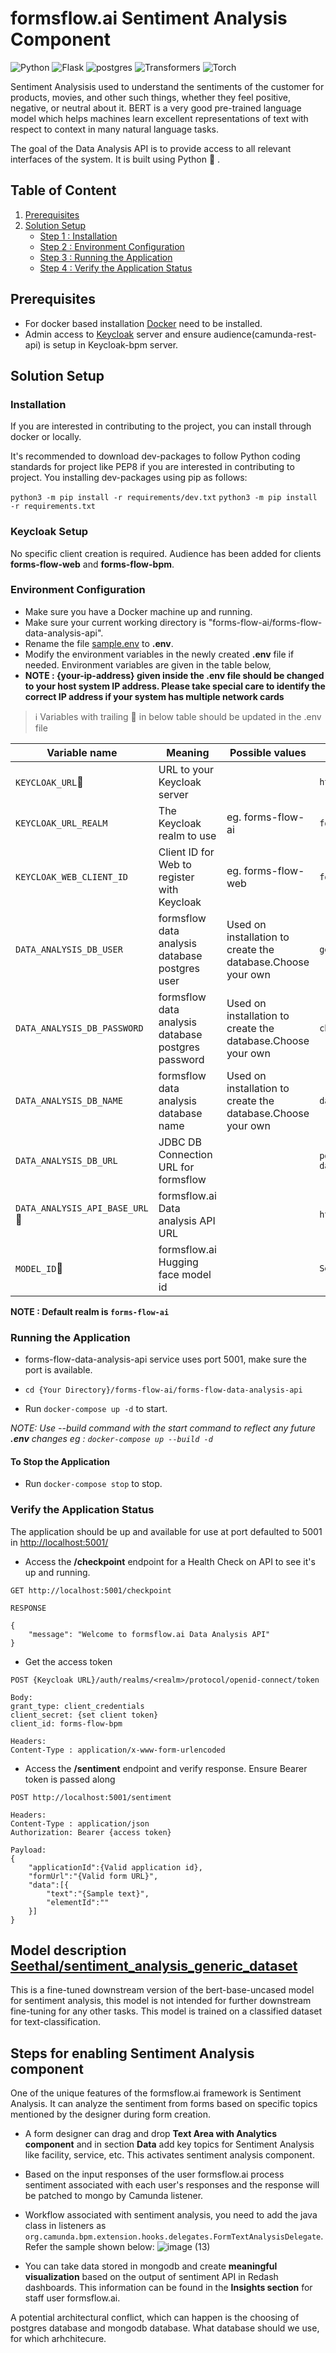 # formsflow.ai Sentiment Analysis Component

![Python](https://img.shields.io/badge/Python-3.8-blue) ![Flask](https://img.shields.io/badge/Flask-1.1.4-blue) ![postgres](https://img.shields.io/badge/postgres-11.0-blue)
![Transformers](https://img.shields.io/badge/Transformers-4.18.0-blue)
![Torch](https://img.shields.io/badge/Torch-1.10.0+cu111-blue)

Sentiment Analysisis used to understand the sentiments of the customer for products, movies, and other such things, whether they feel positive, negative, or neutral about it. BERT is a very good pre-trained language model which helps machines learn excellent representations of text with respect to context in many natural language tasks. 

The goal of the Data Analysis API is to provide access to all relevant interfaces of
the system. It is built using Python :snake: .

## Table of Content

1. [Prerequisites](#prerequisites)
2. [Solution Setup](#solution-setup)
   * [Step 1 : Installation](#installation)
   * [Step 2 : Environment Configuration](#environment-configuration)
   * [Step 3 : Running the Application](#running-the-application)
   * [Step 4 : Verify the Application Status](#verify-the-application-status)


## Prerequisites

* For docker based installation [Docker](https://docker.com) need to be installed.
* Admin access to [Keycloak](../forms-flow-idm/keycloak) server and ensure audience(camunda-rest-api) is setup in Keycloak-bpm server.

## Solution Setup

### Installation

If you are interested in contributing to the project, you can install through docker or locally.

It's recommended to download dev-packages to follow Python coding standards for project like PEP8 if you are interested in contributing to project.
You installing dev-packages using pip as follows:

```python3 -m pip install -r requirements/dev.txt```
```python3 -m pip install -r requirements.txt```

### Keycloak Setup

No specific client creation is required. Audience has been added for clients
**forms-flow-web** and **forms-flow-bpm**.  

### Environment Configuration

* Make sure you have a Docker machine up and running.
* Make sure your current working directory is "forms-flow-ai/forms-flow-data-analysis-api".
* Rename the file [sample.env](./sample.env) to **.env**.
* Modify the environment variables in the newly created **.env** file if needed. Environment variables are given in the table below,
* **NOTE : {your-ip-address} given inside the .env file should be changed to your host system IP address. Please take special care to identify the correct IP address if your system has multiple network cards**

> :information_source: Variables with trailing :triangular_flag_on_post: in below table should be updated in the .env file

Variable name | Meaning | Possible values | Default value |
--- | --- | --- | ---
`KEYCLOAK_URL`:triangular_flag_on_post:| URL to your Keycloak server || `http://{your-ip-address}:8080`
`KEYCLOAK_URL_REALM`|The Keycloak realm to use|eg. forms-flow-ai | `forms-flow-ai`
`KEYCLOAK_WEB_CLIENT_ID`|Client ID for Web to register with Keycloak|eg. forms-flow-web|`forms-flow-web`
`DATA_ANALYSIS_DB_USER` |formsflow data analysis database postgres user|Used on installation to create the database.Choose your own|`general`
`DATA_ANALYSIS_DB_PASSWORD` |formsflow data analysis database postgres password|Used on installation to create the database.Choose your own|`changeme`
`DATA_ANALYSIS_DB_NAME` |formsflow data analysis database name|Used on installation to create the database.Choose your own|`dataanalysis`
`DATA_ANALYSIS_DB_URL` |JDBC DB Connection URL for formsflow||`postgresql://general:changeme@forms-flow-data-analysis-db:5432/dataanalysis`
`DATA_ANALYSIS_API_BASE_URL`:triangular_flag_on_post:|formsflow.ai Data analysis API URL||`http://{your-ip-address}:5001`
`MODEL_ID`:triangular_flag_on_post:|formsflow.ai Hugging face model id||`Seethal/sentiment_analysis_generic_dataset`

**NOTE : Default realm is `forms-flow-ai`**

### Running the Application

* forms-flow-data-analysis-api service uses port 5001, make sure the port is available.
* `cd {Your Directory}/forms-flow-ai/forms-flow-data-analysis-api`

* Run `docker-compose up -d` to start.


*NOTE: Use --build command with the start command to reflect any future **.env** changes eg : `docker-compose up --build -d`*

#### To Stop the Application

* Run `docker-compose stop` to stop.

### Verify the Application Status

   The application should be up and available for use at port defaulted to 5001 in <http://localhost:5001/>
  
* Access the **/checkpoint** endpoint for a Health Check on API to see it's up and running.

```
GET http://localhost:5001/checkpoint

RESPONSE

{
    "message": "Welcome to formsflow.ai Data Analysis API"
}
```

* Get the access token

```
POST {Keycloak URL}/auth/realms/<realm>/protocol/openid-connect/token

Body:
grant_type: client_credentials
client_secret: {set client token}
client_id: forms-flow-bpm

Headers:
Content-Type : application/x-www-form-urlencoded

```

* Access the **/sentiment** endpoint and verify response. Ensure Bearer token is passed along

```
POST http://localhost:5001/sentiment

Headers:
Content-Type : application/json
Authorization: Bearer {access token}

Payload:
{   
    "applicationId":{Valid application id},
    "formUrl":"{Valid form URL}",
    "data":[{
        "text":"{Sample text}",
        "elementId":""
    }]
}

```

## Model description [Seethal/sentiment_analysis_generic_dataset](https://huggingface.co/Seethal/sentiment_analysis_generic_dataset)


This is a fine-tuned downstream version of the bert-base-uncased model for sentiment analysis, this model is not intended for further downstream fine-tuning for any other tasks. This model is trained on a classified dataset for text-classification.


## Steps for enabling Sentiment Analysis component

One of the unique features of the formsflow.ai framework is Sentiment Analysis. It can analyze the sentiment from forms based on specific topics mentioned by the designer during form creation.

* A form designer can drag and drop **Text Area with Analytics component** and in section **Data** add key topics for Sentiment Analysis like facility, service, etc. This activates sentiment analysis component.
* Based on the input responses of the user formsflow.ai process sentiment associated with each user's responses and the response will be patched to mongo by Camunda listener.
* Workflow associated with sentiment analysis, you need to add the java class in listeners as `org.camunda.bpm.extension.hooks.delegates.FormTextAnalysisDelegate`. Refer the sample shown below:
![image (13)](https://user-images.githubusercontent.com/83584866/170023331-f5c6b5d0-e7ca-44a7-891d-7d06bbea5095.png)

* You can take data stored in mongodb and create **meaningful visualization** based on the  output of sentiment API in Redash dashboards. This information can be found in the **Insights section** for staff user formsflow.ai.

A potential architectural conflict, which can happen is the choosing of postgres database and mongodb database. What database should we use, for which arhchitecure.
